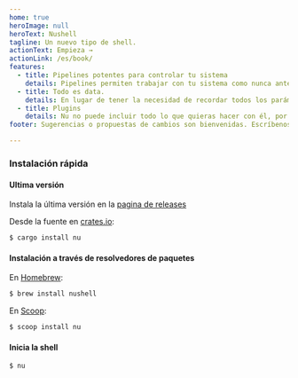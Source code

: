```yaml
---
home: true
heroImage: null
heroText: Nushell
tagline: Un nuevo tipo de shell.
actionText: Empieza →
actionLink: /es/book/
features:
  - title: Pipelines potentes para controlar tu sistema
    details: Pipelines permiten trabajar con tu sistema como nunca antes. Tienes el control del sistema, listo para tu siguiente comando.
  - title: Todo es data.
    details: En lugar de tener la necesidad de recordar todos los parámetros de todos los comandos, podemos usar los mismos, independientemente de su procedencia.
  - title: Plugins
    details: Nu no puede incluir todo lo que quieras hacer con él, por lo que puedes extenderlo usando su sistema fuerte de plugins.
footer: Sugerencias o propuestas de cambios son bienvenidas. Escríbenos

---
```

### Instalación rápida

#### Ultima versión

Instala la última versión en la [pagina de releases](https://github.com/nushell/nushell/releases)

Desde la fuente en [crates.io](https://crates.io):

```sh
$ cargo install nu
```

#### Instalación a través de resolvedores de paquetes

En [Homebrew](https://brew.sh/):

```sh
$ brew install nushell
```

En [Scoop](https://scoop.sh):

```powershell
$ scoop install nu
```

#### Inicia la shell

```
$ nu
```